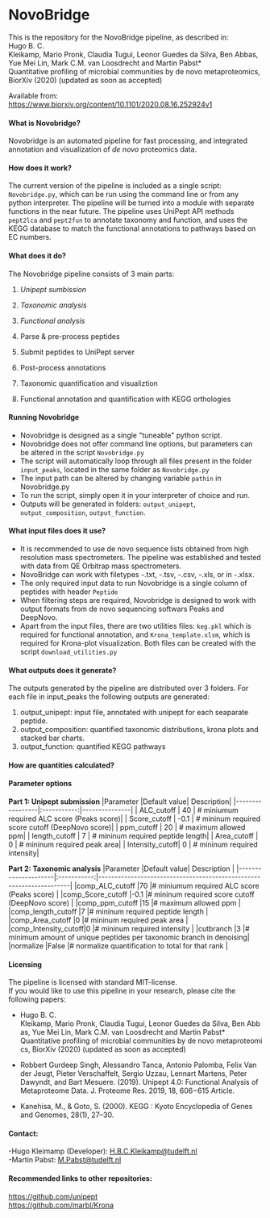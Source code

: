 # NovoBridge

This is the repository for the NovoBridge pipeline, as described in:<br>
Hugo B. C. Kleikamp, Mario Pronk, Claudia Tugui, Leonor Guedes da Silva, Ben Abbas, Yue Mei Lin, Mark C.M. van Loosdrecht and Martin Pabst* Quantitative profiling of microbial communities by de novo metaproteomics, BiorXiv (2020) (updated as soon as accepted)      

Available from:<br>
https://www.biorxiv.org/content/10.1101/2020.08.16.252924v1


#### What is Novobridge?
Novobridge is an automated pipeline for fast processing, and integrated annotation and visualization of *de novo* proteomics data.

#### How does it work?
The current version of the pipeline is included as a single script: <code>Novobridge.py</code>, which can be run using the command line or from any python interpreter. The pipeline will be turned into a module with separate functions in the near future. The pipeline uses UniPept API methods `pept2lca` and `pept2fun` to annotate taxonomy and function, and uses the KEGG database to match the functional annotations to pathways based on EC numbers.

#### What does it do?
The Novobridge pipeline consists of 3 main parts:
1. *Unipept sumbission* 
2. *Taxonomic analysis*
3. *Functional analysis*

1. Parse & pre-process peptides
2. Submit peptides to UniPept server
3. Post-process annotations
3. Taxonomic quantification and visualiztion
4. Functional annotation and quantification with KEGG orthologies

#### Running Novobridge
- Novobridge is designed as a single "tuneable" python script. 
- Novobridge does not offer command line options, but parameters can be altered in the script `Novobridge.py`
- The script will automatically loop through all files present in the folder `input_peaks`,  located in the same folder as `Novobridge.py`
- The input path can be altered by changing variable `pathin` in Novobridge.py
- To run the script, simply open it in your interpreter of choice and run. 
- Outputs will be generated in folders: `output_unipept`, `output_composition`, `output_function`.

#### What input files does it use?
- It is recommended to use de novo sequence lists obtained from high resolution mass spectrometers. The pipeline was established and tested with data from QE Orbitrap mass spectrometers.
- NovoBridge can work with filetypes -.txt, -.tsv, -.csv, -.xls, or in -.xlsx. 
- The only required input data to run Novobridge is a single column of peptides with header `Peptide`
- When filtering steps are required, Novobridge is designed to work with output formats from de novo sequencing softwars Peaks and DeepNovo.
- Apart from the input files, there are two utilities files: <code>keg.pkl</code> which is required for functional annotation, and <code>Krona_template.xlsm</code>, which is required for Krona-plot visualization. Both files can be created with the script <code>download_utilities.py</code>

#### What outputs does it generate?
The outputs generated by the pipeline are distributed over 3 folders. For each file in input_peaks the following outputs are generated: 
1. output_unipept: input file, annotated with unipept for each seaparate peptide.
2. output_composition: quantified taxonomic distributions, krona plots and stacked bar charts.
3. output_function: quantified KEGG pathways

#### How are quantities calculated?

#### Parameter options


**Part 1: Unipept submission**
|Parameter        |Default value| Description|
|-----------------|:-----------:|---------------|
| ALC_cutoff      |      40     | # miniumum required ALC score (Peaks score)|
| Score_cutoff    |      -0.1   | # mininum required score cutoff (DeepNovo score)|
| ppm_cutoff      |      20     | # maximum allowed ppm|
| length_cutoff   |       7     | # mininum required peptide length|
| Area_cutoff     |       0     | # mininum required peak area|
| Intensity_cutoff|       0     | # mininum required intensity|

**Part 2: Taxonomic analysis**
|Parameter            |Default value| Description                                                         |
|---------------------|:-----------:|---------------------------------------------------------------------|
|comp_ALC_cutoff      |70           |# miniumum required ALC score (Peaks score)                          |
|comp_Score_cutoff    |-0.1         |# mininum required score cutoff (DeepNovo score)                     |
|comp_ppm_cutoff      |15           |# maximum allowed ppm                                                |
|comp_length_cutoff   |7            |# mininum required peptide length                                    |
|comp_Area_cutoff     |0            |# mininum required peak area                                         |
|comp_Intensity_cutoff|0            |# mininum required intensity                                         |
|cutbranch            |3            |# minimum amount of unique peptides per taxonomic branch in denoising|
|normalize            |False        |# normalize quantification to total for that rank                    |


#### Licensing

The pipeline is licensed with standard MIT-license. <br>
If you would like to use this pipeline in your research, please cite the following papers: 
      
- Hugo B. C. Kleikamp, Mario Pronk, Claudia Tugui, Leonor Guedes da Silva, Ben Abbas, Yue Mei Lin, Mark C.M. van Loosdrecht and Martin Pabst* Quantitative profiling of microbial communities by de novo metaproteomics, BiorXiv (2020) (updated as soon as accepted)           

- Robbert Gurdeep Singh, Alessandro Tanca, Antonio Palomba, Felix Van der Jeugt, Pieter Verschaffelt, Sergio Uzzau, Lennart Martens, Peter Dawyndt, and Bart Mesuere. (2019). Unipept 4.0: Functional Analysis of Metaproteome Data. J. Proteome Res. 2019, 18, 606−615 Article.

- Kanehisa, M., & Goto, S. (2000). KEGG : Kyoto Encyclopedia of Genes and Genomes, 28(1), 27–30.




#### Contact:
-Hugo Kleimamp (Developer): H.B.C.Kleikamp@tudelft.nl<br> 
-Martin Pabst: M.Pabst@tudelft.nl<br>

#### Recommended links to other repositories:
https://github.com/unipept<br>
https://github.com/marbl/Krona



